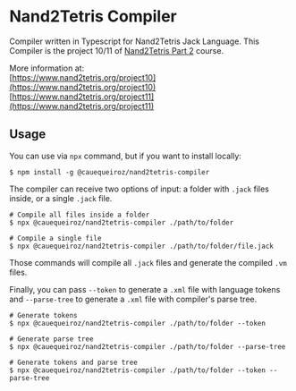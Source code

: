 # Nand2Tetris Compiler

Compiler written in Typescript for Nand2Tetris Jack Language. This Compiler is the project 10/11 of [Nand2Tetris Part 2](https://www.coursera.org/learn/nand2tetris2) course.

More information at:  
[https://www.nand2tetris.org/project10](https://www.nand2tetris.org/project10)  
[https://www.nand2tetris.org/project11](https://www.nand2tetris.org/project11)

## Usage

You can use via `npx` command, but if you want to install locally:
```shell
$ npm install -g @cauequeiroz/nand2tetris-compiler
```

The compiler can receive two options of input: a folder with `.jack` files inside, or a single `.jack` file.

```shell
# Compile all files inside a folder
$ npx @cauequeiroz/nand2tetris-compiler ./path/to/folder

# Compile a single file
$ npx @cauequeiroz/nand2tetris-compiler ./path/to/folder/file.jack
```

Those commands will compile all `.jack` files and generate the compiled `.vm` files.

Finally, you can pass `--token` to generate a `.xml` file with language tokens and `--parse-tree` to generate a `.xml` file with compiler's parse tree.

```shell
# Generate tokens
$ npx @cauequeiroz/nand2tetris-compiler ./path/to/folder --token

# Generate parse tree
$ npx @cauequeiroz/nand2tetris-compiler ./path/to/folder --parse-tree

# Generate tokens and parse tree
$ npx @cauequeiroz/nand2tetris-compiler ./path/to/folder --token --parse-tree
```

